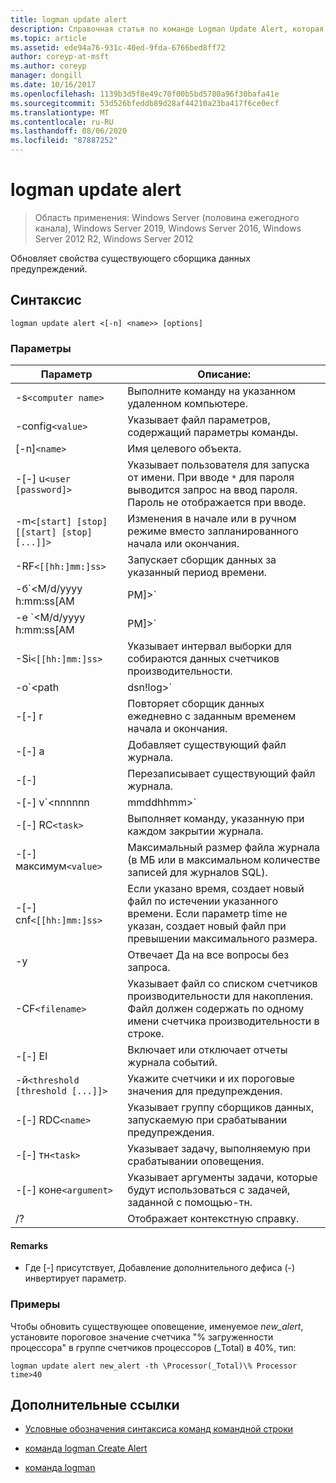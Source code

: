 ```yaml
---
title: logman update alert
description: Справочная статья по команде Logman Update Alert, которая обновляет свойства существующего сборщика данных оповещений.
ms.topic: article
ms.assetid: ede94a76-931c-40ed-9fda-6766bed8ff72
author: coreyp-at-msft
ms.author: coreyp
manager: dongill
ms.date: 10/16/2017
ms.openlocfilehash: 1139b3d5f8e49c70f00b5bd5780a96f30bafa41e
ms.sourcegitcommit: 53d526bfeddb89d28af44210a23ba417f6ce0ecf
ms.translationtype: MT
ms.contentlocale: ru-RU
ms.lasthandoff: 08/06/2020
ms.locfileid: "87887252"
---
```

# <a name="logman-update-alert"></a>logman update alert

> Область применения: Windows Server (половина ежегодного канала), Windows Server 2019, Windows Server 2016, Windows Server 2012 R2, Windows Server 2012

Обновляет свойства существующего сборщика данных предупреждений.

## <a name="syntax"></a>Синтаксис

```
logman update alert <[-n] <name>> [options]
```

### <a name="parameters"></a>Параметры

| Параметр | Описание: |
| --------- | ----------- |
| -s`<computer name>` | Выполните команду на указанном удаленном компьютере. |
| -config`<value>` | Указывает файл параметров, содержащий параметры команды. |
| [-n]`<name>` | Имя целевого объекта. |
| -[-] u`<user [password]>` | Указывает пользователя для запуска от имени. При вводе `*` для пароля выводится запрос на ввод пароля. Пароль не отображается при вводе. |
| -m`<[start] [stop] [[start] [stop] [...]]>` | Изменения в начале или в ручном режиме вместо запланированного начала или окончания. |
| -RF`<[[hh:]mm:]ss>` | Запускает сборщик данных за указанный период времени. |
| -б`<M/d/yyyy h:mm:ss[AM|PM]>` | Начинает сбор данных в указанное время. |
| -e `<M/d/yyyy h:mm:ss[AM|PM]>` | Завершает сбор данных в указанное время. |
| -Si`<[[hh:]mm:]ss>` | Указывает интервал выборки для собираются данных счетчиков производительности. |
| -o`<path|dsn!log>` | Указывает выходной файл журнала или имя DSN и набора журналов в базе данных SQL. |
| -[-] r | Повторяет сборщик данных ежедневно с заданным временем начала и окончания. |
| -[-] a | Добавляет существующий файл журнала. |
| -[-] | Перезаписывает существующий файл журнала. |
| -[-] v`<nnnnnn|mmddhhmm>` | Присоединяет сведения о управлении версиями файлов к концу имени файла журнала. |
| -[-] RC`<task>` | Выполняет команду, указанную при каждом закрытии журнала. |
| -[-] максимум`<value>` | Максимальный размер файла журнала (в МБ или в максимальном количестве записей для журналов SQL). |
| -[-] cnf`<[[hh:]mm:]ss>` | Если указано время, создает новый файл по истечении указанного времени. Если параметр time не указан, создает новый файл при превышении максимального размера. |
| -y | Отвечает Да на все вопросы без запроса. |
| -CF`<filename>` | Указывает файл со списком счетчиков производительности для накопления. Файл должен содержать по одному имени счетчика производительности в строке. |
| -[-] El | Включает или отключает отчеты журнала событий. |
| -й`<threshold [threshold [...]]>` | Укажите счетчики и их пороговые значения для предупреждения. |
| -[-] RDC`<name>` | Указывает группу сборщиков данных, запускаемую при срабатывании предупреждения. |
| -[-] тн`<task>` | Указывает задачу, выполняемую при срабатывании оповещения. |
| -[-] коне`<argument>` | Указывает аргументы задачи, которые будут использоваться с задачей, заданной с помощью-тн. |
| /? | Отображает контекстную справку. |

#### <a name="remarks"></a>Remarks

- Где [-] присутствует, Добавление дополнительного дефиса (-) инвертирует параметр.

### <a name="examples"></a>Примеры

Чтобы обновить существующее оповещение, именуемое *new_alert*, установите пороговое значение счетчика "% загруженности процессора" в группе счетчиков процессоров (_Total) в 40%, тип:

```
logman update alert new_alert -th \Processor(_Total)\% Processor time>40
```

## <a name="additional-references"></a>Дополнительные ссылки

- [Условные обозначения синтаксиса команд командной строки](command-line-syntax-key.md)

- [команда logman Create Alert](logman-create-alert.md)

- [команда logman](logman.md)
